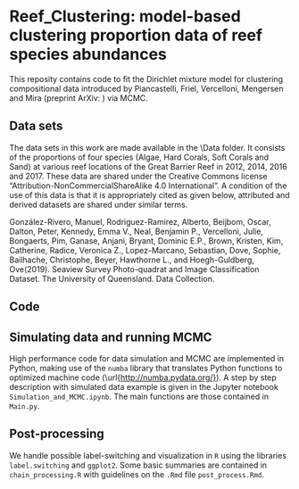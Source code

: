 # Reef_Clustering: model-based clustering proportion data of reef species abundances

This reposity contains code to fit the Dirichlet mixture model for clustering compositional data introduced by Piancastelli, Friel, Vercelloni, Mengersen and Mira (preprint ArXiv: ) via MCMC.

## Data sets

The data sets in this work are made available in the \Data folder. It consists of the proportions of four species (Algae, Hard Corals, Soft Corals and Sand) at various reef locations of the Great Barrier Reef in 2012, 2014, 2016 and 2017. These data are shared under the Creative Commons license “Attribution-NonCommercialShareAlike 4.0 International”. A condition of the use of this data is that it is appropriately cited as given below, attributed and derived datasets are shared under similar terms. 

González-Rivero, Manuel, Rodriguez-Ramirez, Alberto, Beijbom, Oscar, Dalton, Peter, Kennedy, Emma V., Neal, Benjamin P., Vercelloni, Julie, Bongaerts, Pim, Ganase, Anjani, Bryant, Dominic E.P., Brown, Kristen, Kim, Catherine, Radice, Veronica Z., Lopez-Marcano, Sebastian, Dove, Sophie, Bailhache, Christophe, Beyer, Hawthorne L., and Hoegh-Guldberg, Ove(2019). Seaview Survey Photo-quadrat and Image Classification Dataset. The University of Queensland. Data Collection.

## Code

## Simulating data and running MCMC
High performance code for data simulation and MCMC are implemented in Python, making use of the `numba` library that translates Python functions to optimized machine code (\url{http://numba.pydata.org/}). A step by step description with simulated data example is given in the Jupyter notebook `Simulation_and_MCMC.ipynb`. The main functions are those contained in `Main.py`.

## Post-processing 
We handle possible label-switching and visualization in `R` using the libraries `label.switching` and `ggplot2`. Some basic summaries are contained in `chain_processing.R` with guidelines on the `.Rmd` file `post_process.Rmd`.

